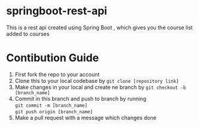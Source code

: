 # springboot-rest-api
This is a rest api created using Spring Boot , which gives you the course list added to courses 
# Contibution Guide
1. First fork the repo to your account
2. Clone this to your local codebase by `git clone [repository link]`
3. Make changes in your local and create ne branch by `git checkout -b [branch_name]`
4. Commit in this branch and push to branch by running  
`git commit -m [branch_name]`  
`git push origin [branch_name]`  
5. Make a pull request with a message which changes done
